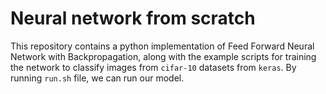 # Neural network from scratch
This repository contains a python implementation of Feed Forward Neural Network with Backpropagation, along with the example scripts for training the network to classify images from ```cifar-10``` datasets from ```keras```.
By running ```run.sh``` file, we can run our model.
